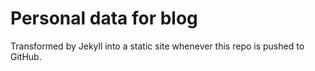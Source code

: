 # Personal data for blog
Transformed by Jekyll into a static site whenever this repo is pushed to GitHub.
